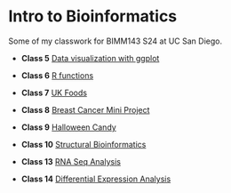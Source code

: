 # Intro to Bioinformatics

Some of my classwork for BIMM143 S24 at UC San Diego.

- **Class 5** [Data visualization with ggplot](class05/class05.md)

- **Class 6** [R  functions](class06/class06.md)
  
- **Class 7** [UK Foods](class07/class07.md)

- **Class 8** [Breast Cancer Mini Project](class08/class08.md)

- **Class 9** [Halloween Candy](class09/class09.md)

- **Class 10** [Structural Bioinformatics](class10/class10.qmd)

- **Class 13** [RNA Seq Analysis](class13/class13.qmd)

- **Class 14** [Differential Expression Analysis](class14/class14.qmd)

